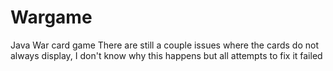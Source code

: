 # Wargame
Java War card game 
There are still a couple issues where the cards do not always display, I don't know why this happens but all attempts to fix
it failed 
